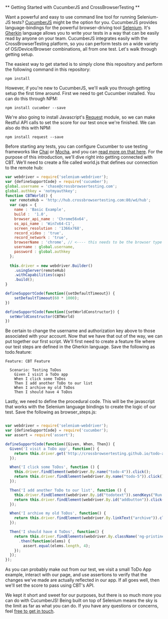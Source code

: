 ** Getting Started with CucumberJS and CrossBrowserTesting **

Want a powerful and easy to use command line tool for running Selenium-JS tests? [CucumberJS](https://github.com/cucumber/cucumber-js) might be the option for you. CucumberJS provides language-bindings for the powerful browser-driving tool [Selenium](http://www.seleniumhq.org/docs/). It's [Gherkin](https://cucumber.io/docs/reference) language allows you to write your tests in a way that can be easily read by anyone on your team. CucumberJS integrates easily with the CrossBrowserTesting platform, so you can perform tests on a wide variety of OS/Device/Browser combinations, all from one test. Let's walk through getting setup.

The easiest way to get started is to simply clone this repository and perform the following command in this repository:

```
npm install
```

However, if you're new to CucumberJS, we'll walk you through getting setup the first time around. First we need to get Cucumber installed. You can do this through NPM:

`npm install cucumber --save`

We're also going to install Javascript's [Request](https://github.com/request/request) module, so we can make Restful API calls to set the score for our test once we're finished. We can also do this with NPM:

`npm install request --save`

Before starting any tests, you can configure Cucumber to use testing frameworks like [Chai](http://chaijs.com/) or [Mocha](https://mochajs.org/), and you can [read more on that here](http://webdriver.io/guide/getstarted/configuration.html). For the purpose of this introduction, we'll dive right into getting connected with CBT. We'll need to create a file called world.js that defines our connection to the remote hub:

```javascript
var webdriver = require('selenium-webdriver');
var {defineSupportCode} = require('cucumber');
global.username = 'chase@crossbrowsertesting.com';
global.authkey = 'notmyauthkey';
function CBTWorld() {
  var remoteHub = 'http://hub.crossbrowsertesting.com:80/wd/hub';
  var caps = {
    name : 'Basic Example',
    build :  '1.0',
    browser_api_name : 'Chrome56x64', 
    os_api_name : 'Win7x64-C1', 
    screen_resolution : '1366x768',
    record_video : 'true',
    record_network : 'true',
    browserName : 'chrome', // <---- this needs to be the browser type in lower case: firefox, internet explorer, chrome, opera, or safari
    username : global.username,
    password : global.authkey
  };
  
  this.driver = new webdriver.Builder()
    .usingServer(remoteHub)
    .withCapabilities(caps)
    .build();
}

defineSupportCode(function({setDefaultTimeout}) {
	setDefaultTimeout(60 * 1000);
})

defineSupportCode(function({setWorldConstructor}) {
  setWorldConstructor(CBTWorld)
})
```

Be certain to change the username and authorization key above to those associated with your account. Now that we have that out of the way, we can put together our first script. We'll first need to create a feature file where our test steps are defined in the Gherkin language. Save the following as todo.feature:

```
Feature: CBT Feature

  Scenario: Testing ToDos
    Given I visit a ToDo app
    When I click some ToDos
    Then I add another ToDo to our list
    When I archive my old ToDos
    Then I should have 4 ToDos
```

Lastly, we need to define the procedural code. This will be the javascript that works with the Selenium language bindings to create the logic of our test. Save the following as browser_steps.js:

```javascript

var webdriver = require('selenium-webdriver');
var {defineSupportCode} = require('cucumber');
var assert = require('assert');

defineSupportCode(function({Given, When, Then}) {
  Given('I visit a ToDo app', function() {
    return this.driver.get('http://crossbrowsertesting.github.io/todo-app.html');
  });

  When('I click some ToDos', function () {
    this.driver.findElement(webdriver.By.name("todo-4")).click();
    return this.driver.findElement(webdriver.By.name("todo-5")).click();
  });

  Then('I add another ToDo to our list', function () {
    this.driver.findElement(webdriver.By.id("todotext")).sendKeys("Run your first Selenium Test");
    return this.driver.findElement(webdriver.By.id("addbutton")).click();
  });

  When('I archive my old ToDos', function() {
    return this.driver.findElement(webdriver.By.linkText("archive")).click()
  });

  Then('I should have 4 ToDos', function() {
    return this.driver.findElements(webdriver.By.className('ng-pristine ng-untouched ng-valid'))
      .then(function(elems) {
        assert.equal(elems.length, 4);
    });
  });
});

```

As you can probably make out from our test, we visit a small ToDo App example, interact with our page, and use assertions to verify that the changes we've made are actually reflected in our app. If all goes well, then we'll set the score to pass using CBT's API. 

We kept it short and sweet for our purposes, but there is so much more you can do with CucumberJS! Being built on top of Selenium means the sky is the limit as far as what you can do. If you have any questions or concerns, feel [free to get in touch](mailto:info@crossbrowsertesting.com).
